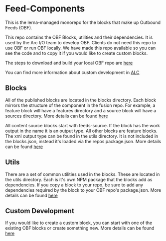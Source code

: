 # Feed-Components

This is the lerna-managed monorepo for the blocks that make up Outbound Feeds (OBF).

This repo contains the OBF Blocks, utilities and their dependencies.  It is used by the Arc I/O team to develop OBF.  Clients do not need this repo to use OBF or run OBF locally.  We have made this repo available so you can see the code and to copy it if you would like to create custom blocks.

The steps to download and build your local OBF repo are [here](https://redirector.arcpublishing.com/alc/arc-products/arcio/user-docs/setup-a-new-outbound-feeds-repo/)

You can find more information about custom development in [ALC](https://redirector.arcpublishing.com/alc/arc-products/arcio/dev/)

## Blocks

All of the published blocks are located in the blocks directory.  Each block mirrors the structure of the component in the fusion repo.  For example, a feature block will have a features directory and a source block will have a sources directory. More details can be found [here](https://redirector.arcpublishing.com/alc/arc-products/arcio/user-docs/feature-blocks-architecture/)

All content source blocks start with feeds-source.  If the block has the work output in the name it is an output type.  All other blocks are feature blocks.  The xml output type can be found in the utils directory.  It is not included in the blocks.json, instead it's loaded via the repos package.json.  More details can be found [here](https://redirector.arcpublishing.com/alc/arc-products/arcio/user-docs/outbound-feeds-development-content-source/)

## Utils

There are a set of common utilities used in the blocks.  These are located in the utils directory.  Each is it's own NPM package that the blocks add as dependencies.  If you copy a block to your repo, be sure to add any dependencies required by the block to your OBF repo's package.json. More details can be found [here](https://redirector.arcpublishing.com/alc/arc-products/arcio/user-docs/outbound-feeds-development-utilities/)

## Custom Development

If you would like to create a custom block, you can start with one of the existing OBF blocks or create something new.  More details can be found [here](https://redirector.arcpublishing.com/alc/arc-products/arcio/user-docs/ejecting-a-block/)

